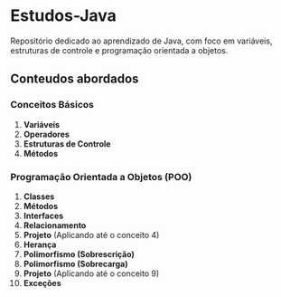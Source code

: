 # Estudos-Java
Repositório dedicado ao aprendizado de Java, com foco em variáveis, estruturas de controle e programação orientada a objetos.

## Conteudos abordados

### Conceitos Básicos
1. **Variáveis**
2. **Operadores**
3. **Estruturas de Controle**
4. **Métodos**

### Programação Orientada a Objetos (POO)
1. **Classes**
2. **Métodos**
3. **Interfaces**
4. **Relacionamento**
5. **Projeto** (Aplicando até o conceito 4)
6. **Herança**
7. **Polimorfismo (Sobrescrição)**
8. **Polimorfismo (Sobrecarga)**
9. **Projeto** (Aplicando até o conceito 9)
10. **Exceções**